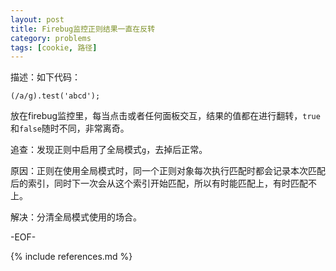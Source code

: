 ```yaml
---
layout: post
title: Firebug监控正则结果一直在反转
category: problems
tags: [cookie, 路径]
---
```


描述：如下代码：

	(/a/g).test('abcd');

放在firebug监控里，每当点击或者任何面板交互，结果的值都在进行翻转，`true`和`false`随时不同，非常离奇。

追查：发现正则中启用了全局模式`g`，去掉后正常。

原因：正则在使用全局模式时，同一个正则对象每次执行匹配时都会记录本次匹配后的索引，同时下一次会从这个索引开始匹配，所以有时能匹配上，有时匹配不上。

解决：分清全局模式使用的场合。

-EOF-

{% include references.md %}
